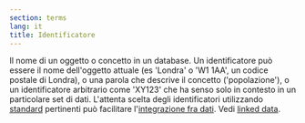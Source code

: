 ```yaml
---
section: terms
lang: it
title: Identificatore
---
```


Il nome di un oggetto o concetto in un database. Un identificatore può essere il nome dell'oggetto attuale (es 'Londra' o 'W1 1AA', un codice postale di Londra), o una parola che descrive il concetto ('popolazione'), o un identificatore arbitrario come 'XY123' che ha senso solo in contesto in un particolare set di dati. L'attenta scelta degli identificatori utilizzando [standard](/glossary/it/terms/standards/) pertinenti può facilitare l'[integrazione fra dati](/glossary/it/terms/data-integration/). Vedi [linked data](/glossary/it/terms/linked-data/).
